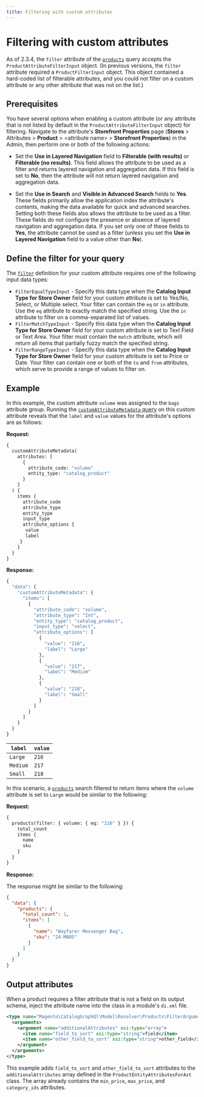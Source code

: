```yaml
---
title: Filtering with custom attributes
---
```


# Filtering with custom attributes

As of 2.3.4, the `filter` attribute of the [`products`](../schema/products/queries/products.md) query accepts the `ProductAttributeFilterInput` object. (In previous versions, the `filter` attribute required a `ProductFilterInput` object. This object contained a hard-coded list of filterable attributes, and you could not filter on a custom attribute or any other attribute that was not on the list.)

## Prerequisites

You have several options when enabling a custom attribute (or any attribute that is not listed by default in the `ProductAttributeFilterInput` object) for filtering. Navigate to the attribute's **Storefront Properties** page (**Stores** > Attributes > **Product** > &lt;attribute name&gt; > **Storefront Properties**) in the Admin, then perform one or both of the following actions:

-  Set the **Use in Layered Navigation** field to **Filterable (with results)** or **Filterable (no results)**. This field allows the attribute to be used as a filter and returns layered navigation and aggregation data. If this field is set to **No**, then the attribute will not return layered navigation and aggregation data.

-  Set the **Use in Search** and **Visible in Advanced Search** fields to **Yes**. These fields primarily allow the application index the attribute's contents, making the data available for quick and advanced searches. Setting both these fields also allows the attribute to be used as a filter. These fields do not configure the presence or absence of layered navigation and aggregation data. If you set only one of these fields to **Yes**, the attribute cannot be used as a filter (unless you set the **Use in Layered Navigation** field to a value other than **No**).

## Define the filter for your query

The [`filter`](../schema/products/queries/products.md#productfilterinput-attributes) definition for your custom attribute requires one of the following input data types:

-  `FilterEqualTypeInput` - Specify this data type when the **Catalog Input Type for Store Owner** field for your custom attribute is set to Yes/No, Select, or Multiple select. Your filter can contain the `eq` or `in` attribute. Use the `eq` attribute to exactly match the specified string. Use the `in` attribute to filter on a comma-separated list of values.
-  `FilterMatchTypeInput` - Specify this data type when the **Catalog Input Type for Store Owner** field for your custom attribute is set to Text Field or Text Area. Your filter must contain the `match` attribute, which will return all items that partially fuzzy match the specified string.
-  `FilterRangeTypeInput` - Specify this data type when the **Catalog Input Type for Store Owner** field for your custom attribute is set to Price or Date. Your filter can contain one or both of the `to` and `from` attributes, which serve to provide a range of values to filter on.

## Example

In this example, the custom attribute `volume` was assigned to the `bags` attribute group. Running the [`customAttributeMetadata` query](../schema/attributes/queries/custom-attribute-metadata.md) on this custom attribute reveals that the `label` and `value` values for the attribute's options are as follows:

**Request:**

```graphql
{
  customAttributeMetadata(
    attributes: [
      {
        attribute_code: "volume"
        entity_type: "catalog_product"
      }
    ]
  ) {
    items {
      attribute_code
      attribute_type
      entity_type
      input_type
      attribute_options {
       value
       label
     }
    }
  }
}
```

**Response:**

```graphql
{
  "data": {
    "customAttributeMetadata": {
      "items": [
        {
          "attribute_code": "volume",
          "attribute_type": "Int",
          "entity_type": "catalog_product",
          "input_type": "select",
          "attribute_options": [
            {
              "value": "216",
              "label": "Large"
            },
            {
              "value": "217",
              "label": "Medium"
            },
            {
              "value": "218",
              "label": "Small"
            }
          ]
        }
      ]
    }
  }
}
```

`label` | `value`
--- | ---
`Large` | `216`
`Medium` | `217`
`Small` | `218`

In this scenario, a [`products`](../schema/products/queries/products.md) search filtered to return items where the `volume` attribute is set to `Large` would be similar to the following:

**Request:**

```graphql
{
  products(filter: { volume: { eq: "216" } }) {
    total_count
    items {
      name
      sku
    }
  }
}
```

**Response:**

The response might be similar to the following:

```json
{
  "data": {
    "products": {
      "total_count": 1,
      "items": [
        {
          "name": "Wayfarer Messenger Bag",
          "sku": "24-MB05"
        }
      ]
    }
  }
}
```

## Output attributes

When a product requires a filter attribute that is not a field on its output schema, inject the attribute name into the class in a module's `di.xml` file.

```xml
<type name="Magento\CatalogGraphQl\Model\Resolver\Products\FilterArgument\ProductEntityAttributesForAst" >
  <arguments>
    <argument name="additionalAttributes" xsi:type="array">
      <item name="field_to_sort" xsi:type="string">field</item>
      <item name="other_field_to_sort" xsi:type="string">other_field</item>
    </argument>
  </arguments>
</type>
```

This example adds `field_to_sort` and `other_field_to_sort` attributes to the `additionalAttributes` array defined in the `ProductEntityAttributesForAst` class. The array already contains the `min_price`, `max_price`, and `category_ids` attributes.
